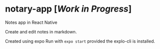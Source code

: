 # notary-app [*Work in Progress*]

Notes app in React Native

Create and edit notes in markdown.

Created using expo
Run with `expo start` provided the explo-cli is installed.

